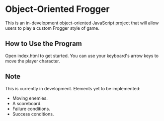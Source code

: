 # Object-Oriented Frogger
This is an in-development object-oriented JavaScript project that will allow users to play a custom Frogger style of game.

## How to Use the Program
Open index.html to get started. You can use your keyboard's arrow keys to move the player character.

## Note
This is currently in development. Elements yet to be implemented:

* Moving enemies.
* A scoreboard.
* Failure conditions.
* Success conditions.
